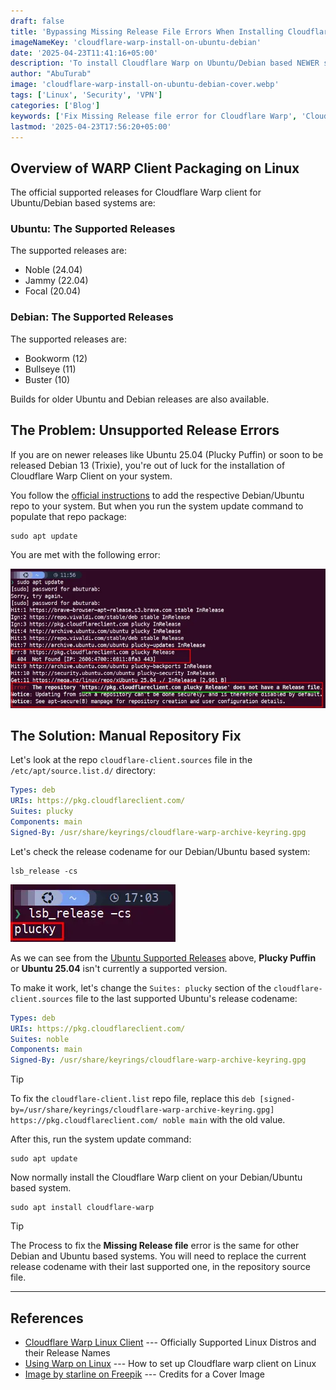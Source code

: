 ```yaml
---
draft: false
title: 'Bypassing Missing Release File Errors When Installing Cloudflare WARP on NEWER Ubuntu/Debian Systems'
imageNameKey: 'cloudflare-warp-install-on-ubuntu-debian'
date: '2025-04-23T11:41:16+05:00'
description: 'To install Cloudflare Warp on Ubuntu/Debian based NEWER systems which are not officially supported yet, you can modify cloudflare-client.sources file. This modification will let you install Warp Client on NEWER non-supported releases.'
author: "AbuTurab"
image: 'cloudflare-warp-install-on-ubuntu-debian-cover.webp'
tags: ['Linux', 'Security', 'VPN']
categories: ['Blog']
keywords: ['Fix Missing Release file error for Cloudflare Warp', 'Cloudflare Warp missing release file on Ubuntu Plucky Puffin', 'Cloudflare Warp installation on unsupported newer Debian and Ubuntu based systems']
lastmod: '2025-04-23T17:56:20+05:00'
---
```


## Overview of WARP Client Packaging on Linux

The official supported releases for Cloudflare Warp client for Ubuntu/Debian based systems are:

### Ubuntu: The Supported Releases

The supported releases are:

- Noble (24.04)
- Jammy (22.04)
- Focal (20.04)

### Debian: The Supported Releases

The supported releases are:

- Bookworm (12)
- Bullseye (11)
- Buster (10)

Builds for older Ubuntu and Debian releases are also available.

## The Problem: Unsupported Release Errors

If you are on newer releases like Ubuntu 25.04 (Plucky Puffin) or soon to be released Debian 13 (Trixie), you're out of luck for the installation of Cloudflare Warp Client on your system.

You follow the [official instructions](https://pkg.cloudflareclient.com) to add the respective Debian/Ubuntu repo to your system. But when you run the system update command to populate that repo package:
```terminal
sudo apt update
```

You are met with the following error:

![](cloudflare-warp-install-on-ubuntu-debian.webp)

## The Solution: Manual Repository Fix

Let's look at the repo `cloudflare-client.sources` file in the `/etc/apt/source.list.d/` directory:

```yaml
Types: deb
URIs: https://pkg.cloudflareclient.com/
Suites: plucky
Components: main
Signed-By: /usr/share/keyrings/cloudflare-warp-archive-keyring.gpg
```

Let's check the release codename for our Debian/Ubuntu based system:

```terminal
lsb_release -cs
```

![](cloudflare-warp-install-on-ubuntu-debian-1.webp)

As we can see from the [Ubuntu Supported Releases](#ubuntu) above, **Plucky Puffin** or **Ubuntu 25.04** isn't currently a supported version.

To make it work, let's change the `Suites: plucky` section of the `cloudflare-client.sources` file to the last supported Ubuntu's release codename:
```yaml {hl_lines=3}
Types: deb
URIs: https://pkg.cloudflareclient.com/
Suites: noble
Components: main
Signed-By: /usr/share/keyrings/cloudflare-warp-archive-keyring.gpg
```

> [!TIP]
> To fix the `cloudflare-client.list` repo file, replace this `deb [signed-by=/usr/share/keyrings/cloudflare-warp-archive-keyring.gpg] https://pkg.cloudflareclient.com/ noble main` with the old value.

After this, run the system update command:

```terminal
sudo apt update
```

Now normally install the Cloudflare Warp client on your Debian/Ubuntu based system.

```terminal
sudo apt install cloudflare-warp
```

> [!TIP]
> The Process to fix the **Missing Release file** error is the same for other Debian and Ubuntu based systems. You will need to replace the current release codename with their last supported one, in the repository source file.

---
## References

- [Cloudflare Warp Linux Client](https://pkg.cloudflareclient.com) --- Officially Supported Linux Distros and their Release Names
- [Using Warp on Linux](https://developers.cloudflare.com/warp-client/get-started/linux/) --- How to set up Cloudflare warp client on Linux
- <a href="https://www.freepik.com/free-vector/cloud-computing-remote-encryption-background-safeguarding-data-web_385420046.htm#fromView=search&page=1&position=6&uuid=f19b92ee-c86e-4718-a3ec-33e9276215eb&query=cloudflare+warp">Image by starline on Freepik</a> --- Credits for a Cover Image

